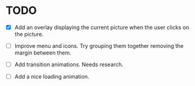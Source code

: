 # TODO

- [x] Add an overlay displaying the current picture when
 the user clicks on the picture.

- [ ] Improve menu and icons. Try grouping them together
removing the margin between them.

- [ ] Add transition animations. Needs research.

- [ ] Add a nice loading animation.
